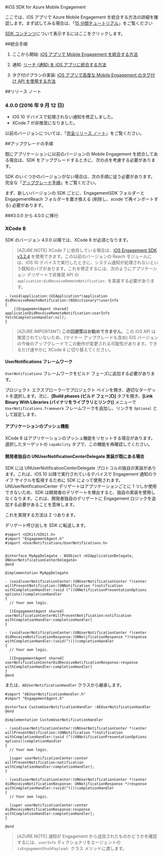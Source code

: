 <properties
	pageTitle="Azure Mobile Engagement iOS SDK の概要 | Microsoft Azure"
	description="Azure Mobile Engagement 用 iOS SDK の最新の更新プログラムと手順"
	services="mobile-engagement"
	documentationCenter="mobile"
	authors="piyushjo"
	manager="erikre"
	editor="" />

<tags
	ms.service="mobile-engagement"
	ms.workload="mobile"
	ms.tgt_pltfrm="mobile-ios"
	ms.devlang="objective-c"
	ms.topic="article"
	ms.date="09/14/2016"
	ms.author="piyushjo" />

#iOS SDK for Azure Mobile Engagement

ここでは、iOS アプリで Azure Mobile Engagement を統合する方法の詳細を確認します。まず試してみる場合は、「[15 分間チュートリアル](mobile-engagement-ios-get-started.md)」をご覧ください

[SDK コンテンツ](mobile-engagement-ios-sdk-content.md)について表示するにはここをクリックします。

##統合手順
1. ここから開始: [iOS アプリで Mobile Engagement を統合する方法](mobile-engagement-ios-integrate-engagement.md)

2. 通知: [リーチ (通知) を iOS アプリに統合する方法](mobile-engagement-ios-integrate-engagement-reach.md)

3. タグ付けプランの実装: [iOS アプリで高度な Mobile Engagement のタグ付け API を使用する方法](mobile-engagement-ios-use-engagement-api.md)


##リリース ノート

### 4\.0.0 (2016 年 9 月 12 日)

-   iOS 10 デバイスで処理されない通知を修正しました。
-   XCode 7 が非推奨になりました。

以前のバージョンについては、「[完全リリース ノート](mobile-engagement-ios-release-notes.md)」をご覧ください。

##アップグレードの手順

既にアプリケーションに以前のバージョンの Mobile Engagement を統合してある場合は、SDK をアップグレードするときに、次の点を考慮する必要があります。

SDK のいくつかのバージョンがない場合は、次の手順に従う必要があります。完全な「[アップグレード手順](mobile-engagement-ios-upgrade-procedure.md)」をご覧ください。

まず、新しいバージョンの SDK ごとに、EngagementSDK フォルダーと EngagementReach フォルダーを置き換える (削除し、xcode で再インポートする) 必要があります。

###3\.0.0 から 4.0.0 に移行

### XCode 8
SDK のバージョン 4.0.0 以降では、XCode 8 が必須となります。

> [AZURE.NOTE] XCode 7 に依存している場合は、[iOS Engagement SDK v3.2.4](https://aka.ms/r6oouh) を使用できます。この以前のバージョンの Reach モジュールには、iOS 10 デバイスで実行したときに、システム通知が処理されないという既知のバグがあります。これを修正するには、次のようにアプリケーション デリゲートで非推奨 API の `application:didReceiveRemoteNotification:` を実装する必要があります。

	- (void)application:(UIApplication*)application
	didReceiveRemoteNotification:(NSDictionary*)userInfo
	{
	    [[EngagementAgent shared] applicationDidReceiveRemoteNotification:userInfo fetchCompletionHandler:nil];
	}

> [AZURE.IMPORTANT] **この回避策はお勧めできません**。この iOS API は推奨されていないため、(マイナー アップグレードも含め) iOS バージョンの今後のアップグレードでこの動作が変更される可能性があります。できるだけ速やかに XCode 8 に切り替えてください。

#### UserNotifications フレームワーク
`UserNotifications` フレームワークをビルド フェーズに追加する必要があります。

プロジェクト エクスプローラーでプロジェクト ペインを開き、適切なターゲットを選択します。次に、**[Build phases (ビルド フェーズ)]** タブを開き、**[Link Binary With Libraries (バイナリをライブラリとリンク)]** メニューで `UserNotifications.framework` フレームワークを追加し、リンクを `Optional` として設定します。

#### アプリケーションのプッシュ機能
XCode 8 はアプリケーションのプッシュ機能をリセットする場合があります。選択したターゲットの `capability` タブで、この機能を再確認してください。

#### 開発者独自の UNUserNotificationCenterDelegate 実装が既にある場合

SDK には UNUserNotificationCenterDelegate プロトコルの独自の実装があります。これは、iOS 10 以降で実行されているデバイスで Engagement 通知のライフ サイクルを監視するために SDK によって使用されます。UNUserNotificationCenter デリゲートはアプリケーションごとに 1 つしか使用できないため、SDK は開発者のデリゲートを検出すると、独自の実装を使用しなくなります。これは、開発者独自のデリゲートに Engagement ロジックを追加する必要があることを意味します。

これを実現する方法は 2 つあります。

デリゲート呼び出しを SDK に転送します。

	#import <UIKit/UIKit.h>
	#import "EngagementAgent.h"
	#import <UserNotifications/UserNotifications.h>


	@interface MyAppDelegate : NSObject <UIApplicationDelegate, UNUserNotificationCenterDelegate>
	@end

	@implementation MyAppDelegate

	- (void)userNotificationCenter:(UNUserNotificationCenter *)center willPresentNotification:(UNNotification *)notification withCompletionHandler:(void (^)(UNNotificationPresentationOptions options))completionHandler
	{
	  // Your own logic.

	  [[EngagementAgent shared] userNotificationCenterWillPresentNotification:notification withCompletionHandler:completionHandler]
	}

	- (void)userNotificationCenter:(UNUserNotificationCenter *)center didReceiveNotificationResponse:(UNNotificationResponse *)response withCompletionHandler:(void(^)())completionHandler
	{
	  // Your own logic.

	  [[EngagementAgent shared] userNotificationCenterDidReceiveNotificationResponse:response withCompletionHandler:completionHandler]
	}
	@end

または、`AEUserNotificationHandler` クラスから継承します。

	#import "AEUserNotificationHandler.h"
	#import "EngagementAgent.h"

	@interface CustomUserNotificationHandler :AEUserNotificationHandler
	@end

	@implementation CustomUserNotificationHandler

	- (void)userNotificationCenter:(UNUserNotificationCenter *)center willPresentNotification:(UNNotification *)notification withCompletionHandler:(void (^)(UNNotificationPresentationOptions options))completionHandler
	{
	  // Your own logic.

	  [super userNotificationCenter:center willPresentNotification:notification withCompletionHandler:completionHandler];
	}

	- (void)userNotificationCenter:(UNUserNotificationCenter *)center didReceiveNotificationResponse: UNNotificationResponse *)response withCompletionHandler:(void(^)())completionHandler
	{
	  // Your own logic.

	  [super userNotificationCenter:center didReceiveNotificationResponse:response withCompletionHandler:completionHandler];
	}

	@end

> [AZURE.NOTE] 通知が Engagement から送信されたものかどうかを確認するには、`userInfo` ディクショナリをエージェントの `isEngagementPushPayload:` クラス メソッドに渡します。

<!---HONumber=AcomDC_0921_2016-->